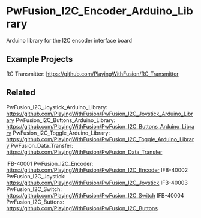 # PwFusion_I2C_Encoder_Arduino_Library
Arduino library for the I2C encoder interface board

## Example Projects
RC Transmitter: https://github.com/PlayingWithFusion/RC_Transmitter

## Related
PwFusion_I2C_Joystick_Arduino_Library:  https://github.com/PlayingWithFusion/PwFusion_I2C_Joystick_Arduino_Library
PwFusion_I2C_Buttons_Arduino_Library:   https://github.com/PlayingWithFusion/PwFusion_I2C_Buttons_Arduino_Library
PwFusion_I2C_Toggle_Arduino_Library:    https://github.com/PlayingWithFusion/PwFusion_I2C_Toggle_Arduino_Library
PwFusion_Data_Transfer:                 https://github.com/PlayingWithFusion/PwFusion_Data_Transfer

IFB-40001 PwFusion_I2C_Encoder:     https://github.com/PlayingWithFusion/PwFusion_I2C_Encoder
IFB-40002 PwFusion_I2C_Joystick:    https://github.com/PlayingWithFusion/PwFusion_I2C_Joystick
IFB-40003 PwFusion_I2C_Switch:      https://github.com/PlayingWithFusion/PwFusion_I2C_Switch
IFB-40004 PwFusion_I2C_Buttons:     https://github.com/PlayingWithFusion/PwFusion_I2C_Buttons
